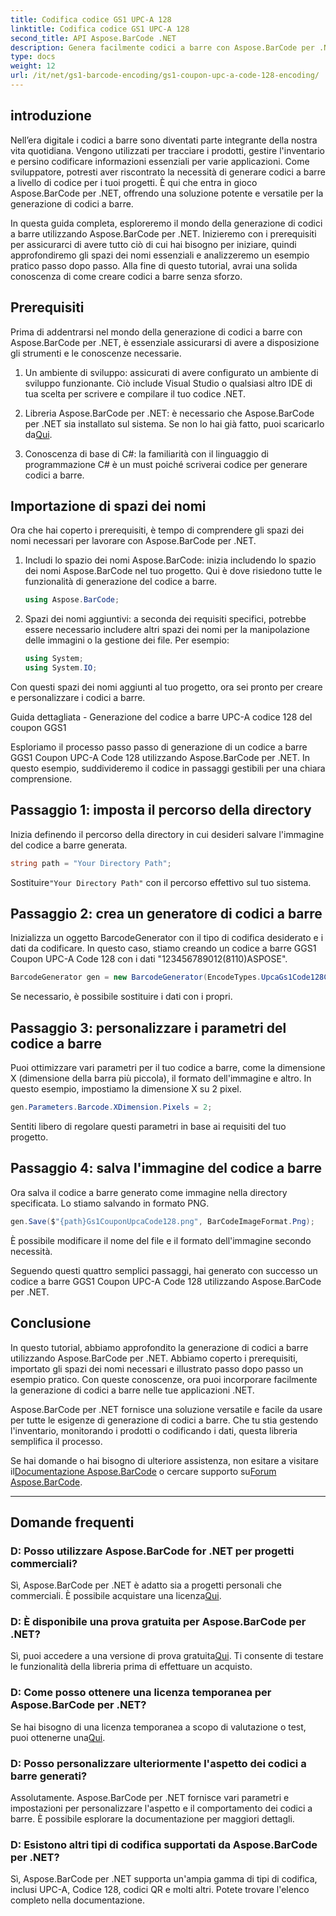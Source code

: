 ```yaml
---
title: Codifica codice GS1 UPC-A 128
linktitle: Codifica codice GS1 UPC-A 128
second_title: API Aspose.BarCode .NET
description: Genera facilmente codici a barre con Aspose.BarCode per .NET la tua soluzione completa per la generazione di codici a barre. Inizia oggi!
type: docs
weight: 12
url: /it/net/gs1-barcode-encoding/gs1-coupon-upc-a-code-128-encoding/
---
```


## introduzione

Nell’era digitale i codici a barre sono diventati parte integrante della nostra vita quotidiana. Vengono utilizzati per tracciare i prodotti, gestire l'inventario e persino codificare informazioni essenziali per varie applicazioni. Come sviluppatore, potresti aver riscontrato la necessità di generare codici a barre a livello di codice per i tuoi progetti. È qui che entra in gioco Aspose.BarCode per .NET, offrendo una soluzione potente e versatile per la generazione di codici a barre.

In questa guida completa, esploreremo il mondo della generazione di codici a barre utilizzando Aspose.BarCode per .NET. Inizieremo con i prerequisiti per assicurarci di avere tutto ciò di cui hai bisogno per iniziare, quindi approfondiremo gli spazi dei nomi essenziali e analizzeremo un esempio pratico passo dopo passo. Alla fine di questo tutorial, avrai una solida conoscenza di come creare codici a barre senza sforzo.

## Prerequisiti

Prima di addentrarsi nel mondo della generazione di codici a barre con Aspose.BarCode per .NET, è essenziale assicurarsi di avere a disposizione gli strumenti e le conoscenze necessarie.

1. Un ambiente di sviluppo: assicurati di avere configurato un ambiente di sviluppo funzionante. Ciò include Visual Studio o qualsiasi altro IDE di tua scelta per scrivere e compilare il tuo codice .NET.

2.  Libreria Aspose.BarCode per .NET: è necessario che Aspose.BarCode per .NET sia installato sul sistema. Se non lo hai già fatto, puoi scaricarlo da[Qui](https://releases.aspose.com/barcode/net/).

3. Conoscenza di base di C#: la familiarità con il linguaggio di programmazione C# è un must poiché scriverai codice per generare codici a barre.

## Importazione di spazi dei nomi

Ora che hai coperto i prerequisiti, è tempo di comprendere gli spazi dei nomi necessari per lavorare con Aspose.BarCode per .NET.

1. Includi lo spazio dei nomi Aspose.BarCode: inizia includendo lo spazio dei nomi Aspose.BarCode nel tuo progetto. Qui è dove risiedono tutte le funzionalità di generazione del codice a barre.

   ```csharp
   using Aspose.BarCode;
   ```

2. Spazi dei nomi aggiuntivi: a seconda dei requisiti specifici, potrebbe essere necessario includere altri spazi dei nomi per la manipolazione delle immagini o la gestione dei file. Per esempio:

   ```csharp
   using System;
   using System.IO;
   ```

Con questi spazi dei nomi aggiunti al tuo progetto, ora sei pronto per creare e personalizzare i codici a barre.

Guida dettagliata - Generazione del codice a barre UPC-A codice 128 del coupon GGS1

Esploriamo il processo passo passo di generazione di un codice a barre GGS1 Coupon UPC-A Code 128 utilizzando Aspose.BarCode per .NET. In questo esempio, suddivideremo il codice in passaggi gestibili per una chiara comprensione.

## Passaggio 1: imposta il percorso della directory

Inizia definendo il percorso della directory in cui desideri salvare l'immagine del codice a barre generata.

```csharp
string path = "Your Directory Path";
```

 Sostituire`"Your Directory Path"` con il percorso effettivo sul tuo sistema.

## Passaggio 2: crea un generatore di codici a barre

Inizializza un oggetto BarcodeGenerator con il tipo di codifica desiderato e i dati da codificare. In questo caso, stiamo creando un codice a barre GGS1 Coupon UPC-A Code 128 con i dati "123456789012(8110)ASPOSE".

```csharp
BarcodeGenerator gen = new BarcodeGenerator(EncodeTypes.UpcaGs1Code128Coupon, "123456789012(8110)ASPOSE");
```

Se necessario, è possibile sostituire i dati con i propri.

## Passaggio 3: personalizzare i parametri del codice a barre

Puoi ottimizzare vari parametri per il tuo codice a barre, come la dimensione X (dimensione della barra più piccola), il formato dell'immagine e altro. In questo esempio, impostiamo la dimensione X su 2 pixel.

```csharp
gen.Parameters.Barcode.XDimension.Pixels = 2;
```

Sentiti libero di regolare questi parametri in base ai requisiti del tuo progetto.

## Passaggio 4: salva l'immagine del codice a barre

Ora salva il codice a barre generato come immagine nella directory specificata. Lo stiamo salvando in formato PNG.

```csharp
gen.Save($"{path}Gs1CouponUpcaCode128.png", BarCodeImageFormat.Png);
```

È possibile modificare il nome del file e il formato dell'immagine secondo necessità.

Seguendo questi quattro semplici passaggi, hai generato con successo un codice a barre GGS1 Coupon UPC-A Code 128 utilizzando Aspose.BarCode per .NET.

## Conclusione

In questo tutorial, abbiamo approfondito la generazione di codici a barre utilizzando Aspose.BarCode per .NET. Abbiamo coperto i prerequisiti, importato gli spazi dei nomi necessari e illustrato passo dopo passo un esempio pratico. Con queste conoscenze, ora puoi incorporare facilmente la generazione di codici a barre nelle tue applicazioni .NET.

Aspose.BarCode per .NET fornisce una soluzione versatile e facile da usare per tutte le esigenze di generazione di codici a barre. Che tu stia gestendo l'inventario, monitorando i prodotti o codificando i dati, questa libreria semplifica il processo.

 Se hai domande o hai bisogno di ulteriore assistenza, non esitare a visitare il[Documentazione Aspose.BarCode](https://reference.aspose.com/barcode/net/) o cercare supporto su[Forum Aspose.BarCode](https://forum.aspose.com/c/barcode/13).

---

## Domande frequenti

### D: Posso utilizzare Aspose.BarCode for .NET per progetti commerciali?
 Sì, Aspose.BarCode per .NET è adatto sia a progetti personali che commerciali. È possibile acquistare una licenza[Qui](https://purchase.aspose.com/buy).

### D: È disponibile una prova gratuita per Aspose.BarCode per .NET?
 Sì, puoi accedere a una versione di prova gratuita[Qui](https://releases.aspose.com/). Ti consente di testare le funzionalità della libreria prima di effettuare un acquisto.

### D: Come posso ottenere una licenza temporanea per Aspose.BarCode per .NET?
 Se hai bisogno di una licenza temporanea a scopo di valutazione o test, puoi ottenerne una[Qui](https://purchase.aspose.com/temporary-license/).

### D: Posso personalizzare ulteriormente l'aspetto dei codici a barre generati?
Assolutamente. Aspose.BarCode per .NET fornisce vari parametri e impostazioni per personalizzare l'aspetto e il comportamento dei codici a barre. È possibile esplorare la documentazione per maggiori dettagli.

### D: Esistono altri tipi di codifica supportati da Aspose.BarCode per .NET?
Sì, Aspose.BarCode per .NET supporta un'ampia gamma di tipi di codifica, inclusi UPC-A, Codice 128, codici QR e molti altri. Potete trovare l'elenco completo nella documentazione.